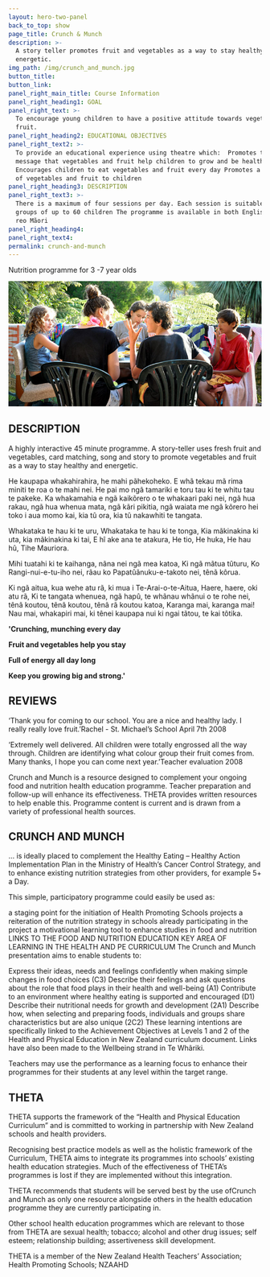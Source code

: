 ```yaml
---
layout: hero-two-panel
back_to_top: show
page_title: Crunch & Munch
description: >-
  A story teller promotes fruit and vegetables as a way to stay healthy and
  energetic.
img_path: /img/crunch_and_munch.jpg
button_title:
button_link:
panel_right_main_title: Course Information
panel_right_heading1: GOAL
panel_right_text: >-
  To encourage young children to have a positive attitude towards vegetables and
  fruit.
panel_right_heading2: EDUCATIONAL OBJECTIVES
panel_right_text2: >-
  To provide an educational experience using theatre which:  Promotes the
  message that vegetables and fruit help children to grow and be healthy
  Encourages children to eat vegetables and fruit every day Promotes a variety
  of vegetables and fruit to children
panel_right_heading3: DESCRIPTION
panel_right_text3: >-
  There is a maximum of four sessions per day. Each session is suitable for
  groups of up to 60 children The programme is available in both English and te
  reo Mãori
panel_right_heading4:
panel_right_text4:
permalink: crunch-and-munch
---
```


Nutrition programme for 3 -7 year olds

![Crunch &amp; Munch](/img/crunch_and_munch.jpg)

## DESCRIPTION

A highly interactive 45 minute programme. A story-teller uses fresh fruit and vegetables, card matching, song and story to promote vegetables and fruit as a way to stay healthy and energetic.

He kaupapa whakahirahira, he mahi p&atilde;hekoheko. E wh&atilde; tekau m&atilde; rima miniti te roa o te mahi nei. He pai mo ng&atilde; tamariki e toru tau ki te whitu tau te pakeke. Ka whakamahia e ng&atilde; kaik&otilde;rero o te whakaari paki nei, ng&atilde; hua rakau, ng&atilde; hua whenua mata, ng&atilde; k&atilde;ri pikitia, ng&atilde; waiata me ng&atilde; k&otilde;rero hei toko i aua momo kai, kia t&ucirc; ora, kia t&ucirc; nakawhiti te tangata.

Whakataka te hau ki te uru, Whakataka te hau ki te tonga, Kia m&atilde;kinakina ki uta, kia m&atilde;kinakina ki tai, E h&icirc; ake ana te atakura, He tio, He huka, He hau h&ucirc;, Tihe Mauriora.

Mihi tuatahi ki te kaihanga, n&atilde;na nei ng&atilde; mea katoa, Ki ng&atilde; m&atilde;tua t&ucirc;turu, Ko Rangi-nui-e-tu-iho nei, r&atilde;au ko Papat&ucirc;&atilde;nuku-e-takoto nei, t&ecirc;n&atilde; k&ocirc;rua.

Ki ng&atilde; aitua, kua wehe atu r&atilde;, ki mua i Te-Arai-o-te-Aitua, Haere, haere, oki atu r&atilde;, Ki te tangata whenuea, ng&atilde; hap&ucirc;, te wh&atilde;nau wh&atilde;nui o te rohe nei, t&ecirc;n&atilde; koutou, t&ecirc;n&atilde; koutou, t&ecirc;n&atilde; r&atilde; koutou katoa, Karanga mai, karanga mai\! Nau mai, whakapiri mai, ki t&ecirc;nei kaupapa nui ki ngai t&atilde;tou, te kai t&ocirc;tika.

**'Crunching, munching every day**

**Fruit and vegetables help you stay**

**Full of energy all day long**

**Keep you growing big and strong.'**

## REVIEWS

‘Thank you for coming to our school. You are a nice and healthy lady. I really really love fruit.’Rachel - St. Michael’s School April 7th 2008

‘Extremely well delivered. All children were totally engrossed all the way through. Children are identifying what colour group their fruit comes from. Many thanks, I hope you can come next year.’Teacher evaluation 2008

Crunch and Munch is a resource designed to complement your ongoing food and nutrition health education programme. Teacher preparation and follow-up will enhance its effectiveness. THETA provides written resources to help enable this. Programme content is current and is drawn from a variety of professional health sources.

## CRUNCH AND MUNCH

… is ideally placed to complement the Healthy Eating – Healthy Action Implementation Plan in the Ministry of Health’s Cancer Control Strategy, and to enhance existing nutrition strategies from other providers, for example 5+ a Day.

This simple, participatory programme could easily be used as:

a staging point for the initiation of Health Promoting Schools projects a reiteration of the nutrition strategy in schools already participating in the project a motivational learning tool to enhance studies in food and nutrition LINKS TO THE FOOD AND NUTRITION EDUCATION KEY AREA OF LEARNING IN THE HEALTH AND PE CURRICULUM The Crunch and Munch presentation aims to enable students to:

Express their ideas, needs and feelings confidently when making simple changes in food choices (C3) Describe their feelings and ask questions about the role that food plays in their health and well-being (A1) Contribute to an environment where healthy eating is supported and encouraged (D1) Describe their nutritional needs for growth and development (2A1) Describe how, when selecting and preparing foods, individuals and groups share characteristics but are also unique (2C2) These learning intentions are specifically linked to the Achievement Objectives at Levels 1 and 2 of the Health and Physical Education in New Zealand curriculum document. Links have also been made to the Wellbeing strand in Te Wh&atilde;riki.

Teachers may use the performance as a learning focus to enhance their programmes for their students at any level within the target range.

## THETA

THETA supports the framework of the “Health and Physical Education Curriculum” and is committed to working in partnership with New Zealand schools and health providers.

Recognising best practice models as well as the holistic framework of the Curriculum, THETA aims to integrate its programmes into schools’ existing health education strategies. Much of the effectiveness of THETA’s programmes is lost if they are implemented without this integration.

THETA recommends that students will be served best by the use ofCrunch and Munch as only one resource alongside others in the health education programme they are currently participating in.

Other school health education programmes which are relevant to those from THETA are sexual health; tobacco; alcohol and other drug issues; self esteem; relationship building; assertiveness skill development.

THETA is a member of the New Zealand Health Teachers’ Association; Health Promoting Schools; NZAAHD
